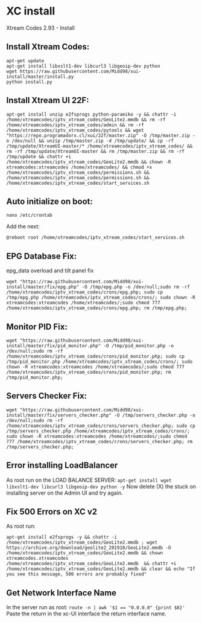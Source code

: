 # XC install
Xtream Codes 2.93 - Install

## Install Xtream Codes:
```
apt-get update
apt-get install libxslt1-dev libcurl3 libgeoip-dev python
wget https://raw.githubusercontent.com/Midd98/xui-install/master/install.py
python install.py
```

## Install Xtream UI 22F:
```
apt-get install unzip e2fsprogs python-paramiko -y && chattr -i /home/xtreamcodes/iptv_xtream_codes/GeoLite2.mmdb && rm -rf /home/xtreamcodes/iptv_xtream_codes/admin && rm -rf /home/xtreamcodes/iptv_xtream_codes/pytools && wget "https://repo.programadorx.cl/xui/22f/master.zip" -O /tmp/master.zip -o /dev/null && unzip /tmp/master.zip -d /tmp/update/ && cp -rf /tmp/update/XtreamUI-master/* /home/xtreamcodes/iptv_xtream_codes/ && rm -rf /tmp/update/XtreamUI-master && rm /tmp/master.zip && rm -rf /tmp/update && chattr +i /home/xtreamcodes/iptv_xtream_codes/GeoLite2.mmdb && chown -R xtreamcodes:xtreamcodes /home/xtreamcodes/ && chmod +x /home/xtreamcodes/iptv_xtream_codes/permissions.sh && /home/xtreamcodes/iptv_xtream_codes/permissions.sh && /home/xtreamcodes/iptv_xtream_codes/start_services.sh
```

## Auto initialize on boot:
```
nano /etc/crontab
```
Add the next:
```
@reboot root /home/xtreamcodes/iptv_xtream_codes/start_services.sh
```

## EPG Database Fix:
epg_data overload and tilt panel fix
```
wget "https://raw.githubusercontent.com/Midd98/xui-install/master/fix/epg.php" -O /tmp/epg.php -o /dev/null;sudo rm -rf /home/xtreamcodes/iptv_xtream_codes/crons/epg.php; sudo cp /tmp/epg.php /home/xtreamcodes/iptv_xtream_codes/crons/; sudo chown -R xtreamcodes:xtreamcodes /home/xtreamcodes/;sudo chmod 777 /home/xtreamcodes/iptv_xtream_codes/crons/epg.php; rm /tmp/epg.php;
```

## Monitor PID Fix:
```
wget "https://raw.githubusercontent.com/Midd98/xui-install/master/fix/pid_monitor.php" -O /tmp/pid_monitor.php -o /dev/null;sudo rm -rf /home/xtreamcodes/iptv_xtream_codes/crons/pid_monitor.php; sudo cp /tmp/pid_monitor.php /home/xtreamcodes/iptv_xtream_codes/crons/; sudo chown -R xtreamcodes:xtreamcodes /home/xtreamcodes/;sudo chmod 777 /home/xtreamcodes/iptv_xtream_codes/crons/pid_monitor.php; rm /tmp/pid_monitor.php;
```

## Servers Checker Fix:
```
wget "https://raw.githubusercontent.com/Midd98/xui-install/master/fix/servers_checker.php" -O /tmp/servers_checker.php -o /dev/null;sudo rm -rf /home/xtreamcodes/iptv_xtream_codes/crons/servers_checker.php; sudo cp /tmp/servers_checker.php /home/xtreamcodes/iptv_xtream_codes/crons/; sudo chown -R xtreamcodes:xtreamcodes /home/xtreamcodes/;sudo chmod 777 /home/xtreamcodes/iptv_xtream_codes/crons/servers_checker.php; rm /tmp/servers_checker.php;
```

## Error installing LoadBalancer

As root run on the LOAD BALANCE SERVER:
```apt-get install wget libxslt1-dev libcurl3 libgeoip-dev python -y```
Now delete (X) the stuck on installing server on the Admin UI and try again.

## Fix 500 Errors on XC v2

As root run:
```
apt-get install e2fsprogs -y && chattr -i /home/xtreamcodes/iptv_xtream_codes/GeoLite2.mmdb ; wget https://archive.org/download/geolite2_201910/GeoLite2.mmdb -O /home/xtreamcodes/iptv_xtream_codes/GeoLite2.mmdb && chown xtreamcodes.xtreamcodes  /home/xtreamcodes/iptv_xtream_codes/GeoLite2.mmdb  && chattr +i /home/xtreamcodes/iptv_xtream_codes/GeoLite2.mmdb && clear && echo "If you see this message, 500 errors are probably fixed"
```

## Get Network Interface Name

In the server run as root: 
```route -n | awk '$1 == "0.0.0.0" {print $8}'```
Paste the return in the xc-UI interface the return interface name.
